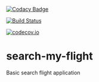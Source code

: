 [![Codacy Badge](https://api.codacy.com/project/badge/grade/0780c35b34b94dc58e86fea1e99ab32b)](https://www.codacy.com/app/adrianagl/search-my-flight)  

[![Build Status](https://travis-ci.org/adrianagl/search-my-flight.svg?branch=master)](https://travis-ci.org/adrianagl/search-my-flight)

[![codecov.io](https://codecov.io/github/adrianagl/search-my-flight/coverage.svg?branch=master)](https://codecov.io/github/adrianagl/search-my-flight?branch=master)

# search-my-flight
Basic search flight application
